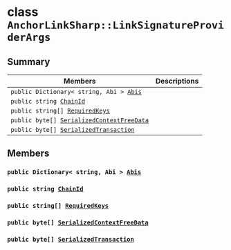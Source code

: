 # class `AnchorLinkSharp::LinkSignatureProviderArgs` 

## Summary

 Members                        | Descriptions                                
--------------------------------|---------------------------------------------
`public Dictionary< string, Abi > `[`Abis`](#class_anchor_link_sharp_1_1_link_signature_provider_args_1af733805fca25a67a172db74b98bae32e) | 
`public string `[`ChainId`](#class_anchor_link_sharp_1_1_link_signature_provider_args_1a4476ef8ec88d45c994accc6d8c4f0da3) | 
`public string[] `[`RequiredKeys`](#class_anchor_link_sharp_1_1_link_signature_provider_args_1a88ea4088e78ea1a0264a40ea9deff157) | 
`public byte[] `[`SerializedContextFreeData`](#class_anchor_link_sharp_1_1_link_signature_provider_args_1ae3d54d18e3104efb0fb7eaa42f116f4f) | 
`public byte[] `[`SerializedTransaction`](#class_anchor_link_sharp_1_1_link_signature_provider_args_1aba3d8dc245a1e78ee0bb38a8d1a9bb68) | 

## Members

### `public Dictionary< string, Abi > `[`Abis`](#class_anchor_link_sharp_1_1_link_signature_provider_args_1af733805fca25a67a172db74b98bae32e) 

### `public string `[`ChainId`](#class_anchor_link_sharp_1_1_link_signature_provider_args_1a4476ef8ec88d45c994accc6d8c4f0da3) 

### `public string[] `[`RequiredKeys`](#class_anchor_link_sharp_1_1_link_signature_provider_args_1a88ea4088e78ea1a0264a40ea9deff157) 

### `public byte[] `[`SerializedContextFreeData`](#class_anchor_link_sharp_1_1_link_signature_provider_args_1ae3d54d18e3104efb0fb7eaa42f116f4f) 

### `public byte[] `[`SerializedTransaction`](#class_anchor_link_sharp_1_1_link_signature_provider_args_1aba3d8dc245a1e78ee0bb38a8d1a9bb68) 

